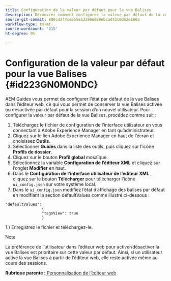 ```yaml
---
title: Configuration de la valeur par défaut pour la vue Balises
description: Découvrez comment configurer la valeur par défaut de la vue Balises
source-git-commit: 880cd344ceb65ea339be699ebcad41c0d62e168a
workflow-type: tm+mt
source-wordcount: '215'
ht-degree: 0%

---
```


# Configuration de la valeur par défaut pour la vue Balises {#id223GN0M0NDC}

AEM Guides vous permet de configurer l’état par défaut de la vue Balises dans l’éditeur web, ce qui vous permet de conserver la vue Balises activée ou désactivée par défaut pour la session d’un nouvel utilisateur. Pour configurer la valeur par défaut de la vue Balises, procédez comme suit :

1. Téléchargez le fichier de configuration de l’interface utilisateur en vous connectant à Adobe Experience Manager en tant qu’administrateur.
1. Cliquez sur le lien Adobe Experience Manager en haut de l’écran et choisissez **Outils**.
1. Sélectionner **Guides** dans la liste des outils, puis cliquez sur l’icône **Profils de dossier**.
1. Cliquez sur le bouton **Profil global** mosaïque.
1. Sélectionnez la variable **Configuration de l’éditeur XML** et cliquez sur l’onglet **Modifier** en haut.
1. Dans le **Configuration de l’interface utilisateur de l’éditeur XML** , cliquez sur le bouton **Télécharger** pour télécharger l’icône `ui_config.json` sur votre système local.
1. Dans le `ui_config.json` modifiez l’état d’affichage des balises par défaut en modifiant la section defaultValues comme illustré ci-dessous :

```
"defaultValues":
                {
                "tagsView": true
                }
```

1.) Enregistrez le fichier et téléchargez-le.

>[!NOTE]
>
> La préférence de l’utilisateur dans l’éditeur web pour activer/désactiver la vue Balises est prioritaire sur cette valeur par défaut. Ainsi, si un utilisateur active la vue Balises à partir de l’éditeur web, elle reste activée même au cours des sessions.

**Rubrique parente :**[ Personnalisation de l’éditeur web](conf-web-editor.md)
